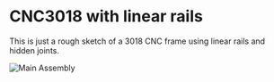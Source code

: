 # CNC3018 with linear rails

This is just a rough sketch of a 3018 CNC frame using linear rails and hidden joints.

![Main Assembly](CNC3018LR/assemblies/main_assembled.png)
